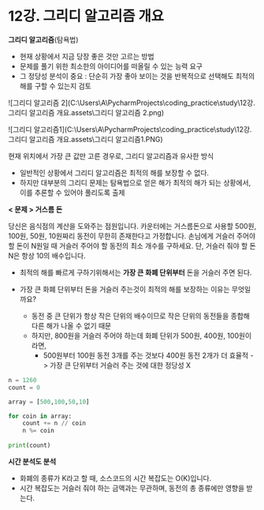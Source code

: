 # 12강. 그리디 알고리즘 개요



**그리디 알고리즘**(탐욕법)

* 현재 상황에서 지금 당장 좋은 것만 고르는 방법
* 문제를 풀기 위한 최소한의 아이디어를 떠올릴 수 있는 능력 요구
* 그 정당성 분석이 중요 : 단순히 가장 좋아 보이는 것을 반복적으로 선택해도 최적의 해를 구할 수 있는지 검토

![그리디 알고리즘 2](C:\Users\A\PycharmProjects\coding_practice\study\12강. 그리디 알고리즘 개요.assets\그리디 알고리즘 2.png)

![그리디 알고리즘1](C:\Users\A\PycharmProjects\coding_practice\study\12강. 그리디 알고리즘 개요.assets\그리디 알고리즘1.PNG)

현재 위치에서 가장 큰 값만 고른 경우로, 그리디 알고리즘과 유사한 방식



* 일반적인 상황에서 그리디 알고리즘은 최적의 해를 보장할 수 없다.
* 하지만 대부분의 그리디 문제는 탐욕법으로 얻은 해가 최적의 해가 되는 상황에서, 이를 추론할 수 있어야 풀리도록 출제 



**< 문제 > 거스름 돈**

당신은 음식점의 계산을 도와주는 점원입니다. 카운터에는 거스름돈으로 사용할 500원, 100원, 50원, 10원짜리 동전이 무한히 존재한다고 가정합니다. 손님에게 거슬러 주어야 할 돈이 N원일 때 거슬러 주어야 할 동전의 최소 개수를 구하세요. 단, 거슬러 줘야 할 돈 N은 항상 10의 배수입니다.

* 최적의 해를 빠르게 구하기위해서는 **가장 큰 화폐 단위부터** 돈을 거슬러 주면 된다.



* 가장 큰 화폐 단위부터 돈을 거슬러 주는것이 최적의 해를 보장하는 이유는 무엇일까요?
  * 동전 중 큰 단위가 항상 작은 단위의 배수이므로 작은 단위의 동전들을 종합해 다른 해가 나올 수 없기 때문
  * 하지만, 800원을 거슬러 주어야 하는데 화폐 단위가 500원, 400원, 100원이라면,
    * 500원부터 100원 동전 3개를 주는 것보다 400원 동전 2개가 더 효율적 -> 가장 큰 단위부터 거슬러 주는 것에 대한 정당성 X



```python
n = 1260
count = 0

array = [500,100,50,10]

for coin in array:
    count += n // coin
    n %= coin
    
print(count)
```

**시간 분석도 분석**

- 화폐의 종류가 K라고 할 때, 소스코드의 시간 복잡도는 O(K)입니다.
- 시간 복잡도는 거슬러 줘야 하는 금액과는 무관하며, 동전의 총 종류에만 영향을 받는다.